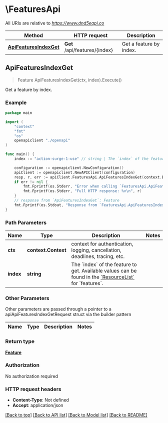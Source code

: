 # \FeaturesApi

All URIs are relative to *https://www.dnd5eapi.co*

Method | HTTP request | Description
------------- | ------------- | -------------
[**ApiFeaturesIndexGet**](FeaturesApi.md#ApiFeaturesIndexGet) | **Get** /api/features/{index} | Get a feature by index.



## ApiFeaturesIndexGet

> Feature ApiFeaturesIndexGet(ctx, index).Execute()

Get a feature by index.



### Example

```go
package main

import (
    "context"
    "fmt"
    "os"
    openapiclient "./openapi"
)

func main() {
    index := "action-surge-1-use" // string | The `index` of the feature to get.  Available values can be found in the [`ResourceList`](#get-/api/-endpoint-) for `features`. 

    configuration := openapiclient.NewConfiguration()
    apiClient := openapiclient.NewAPIClient(configuration)
    resp, r, err := apiClient.FeaturesApi.ApiFeaturesIndexGet(context.Background(), index).Execute()
    if err != nil {
        fmt.Fprintf(os.Stderr, "Error when calling `FeaturesApi.ApiFeaturesIndexGet``: %v\n", err)
        fmt.Fprintf(os.Stderr, "Full HTTP response: %v\n", r)
    }
    // response from `ApiFeaturesIndexGet`: Feature
    fmt.Fprintf(os.Stdout, "Response from `FeaturesApi.ApiFeaturesIndexGet`: %v\n", resp)
}
```

### Path Parameters


Name | Type | Description  | Notes
------------- | ------------- | ------------- | -------------
**ctx** | **context.Context** | context for authentication, logging, cancellation, deadlines, tracing, etc.
**index** | **string** | The &#x60;index&#x60; of the feature to get.  Available values can be found in the [&#x60;ResourceList&#x60;](#get-/api/-endpoint-) for &#x60;features&#x60;.  | 

### Other Parameters

Other parameters are passed through a pointer to a apiApiFeaturesIndexGetRequest struct via the builder pattern


Name | Type | Description  | Notes
------------- | ------------- | ------------- | -------------


### Return type

[**Feature**](Feature.md)

### Authorization

No authorization required

### HTTP request headers

- **Content-Type**: Not defined
- **Accept**: application/json

[[Back to top]](#) [[Back to API list]](../README.md#documentation-for-api-endpoints)
[[Back to Model list]](../README.md#documentation-for-models)
[[Back to README]](../README.md)

